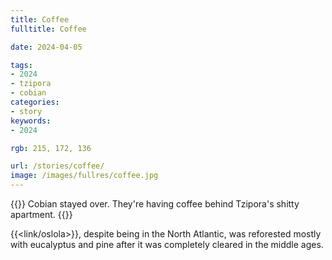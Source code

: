 ```yaml
---
title: Coffee
fulltitle: Coffee

date: 2024-04-05

tags:
- 2024
- tzipora
- cobian
categories:
- story
keywords:
- 2024

rgb: 215, 172, 136

url: /stories/coffee/
image: /images/fullres/coffee.jpg
---
```

{{<note caption>}}
Cobian stayed over. They're having coffee behind Tzipora's shitty apartment.
{{</note>}}

{{<link/oslola>}}, despite being in the North Atlantic, was reforested mostly with eucalyptus and pine after it was completely cleared in the middle ages.
